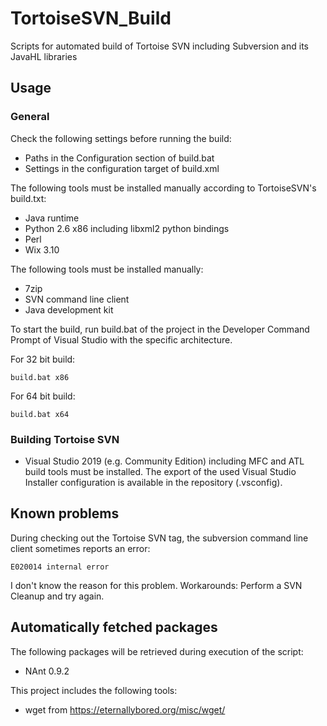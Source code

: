 # TortoiseSVN_Build
Scripts for automated build of Tortoise SVN including Subversion and its JavaHL libraries

## Usage
### General
Check the following settings before running the build:
- Paths in the Configuration section of build.bat
- Settings in the configuration target of build.xml

The following tools must be installed manually according to TortoiseSVN's build.txt:
- Java runtime
- Python 2.6 x86 including libxml2 python bindings
- Perl
- Wix 3.10

The following tools must be installed manually:
- 7zip
- SVN command line client
- Java development kit

To start the build, run build.bat of the project in the Developer Command Prompt of Visual Studio with the specific architecture. 

For 32 bit build:
```
build.bat x86
```

For 64 bit build:
```
build.bat x64
```

### Building Tortoise SVN
* Visual Studio 2019 (e.g. Community Edition) including MFC and ATL build tools must be installed. The export of the used Visual Studio Installer configuration is available in the repository (.vsconfig).

## Known problems
During checking out the Tortoise SVN tag, the subversion command line client sometimes reports an error:
```
E020014 internal error
```
I don't know the reason for this problem. Workarounds: Perform a SVN Cleanup and try again.

## Automatically fetched packages
The following packages will be retrieved during execution of the script:
- NAnt 0.9.2

This project includes the following tools:
- wget from https://eternallybored.org/misc/wget/

